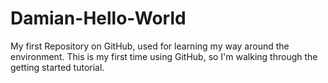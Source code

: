# Damian-Hello-World
My first Repository on GitHub, used for learning my way around the environment.
This is my first time using GitHub, so I'm walking through the getting started tutorial.
